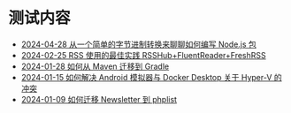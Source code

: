# 测试内容
<!-- BLOG_START -->
- [2024-04-28 从一个简单的字节进制转换来聊聊如何编写 Node.js 包](https://blog.cmyr.ltd/archives/1d4ed065.html)
- [2024-02-25 RSS 使用的最佳实践 RSSHub+FluentReader+FreshRSS](https://blog.cmyr.ltd/archives/499d4cee.html)
- [2024-01-28 如何从 Maven 迁移到 Gradle](https://blog.cmyr.ltd/archives/3d1e83f3.html)
- [2024-01-15 如何解决 Android 模拟器与 Docker Desktop 关于 Hyper-V 的冲突](https://blog.cmyr.ltd/archives/3d4783a0.html)
- [2024-01-09 如何迁移 Newsletter 到 phplist](https://blog.cmyr.ltd/archives/92ad8b7d.html)
<!-- BLOG_END -->
